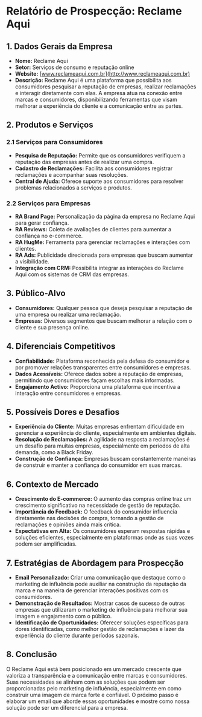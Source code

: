 # Relatório de Prospecção: Reclame Aqui

## 1. Dados Gerais da Empresa
- **Nome:** Reclame Aqui
- **Setor:** Serviços de consumo e reputação online
- **Website:** [www.reclameaqui.com.br](http://www.reclameaqui.com.br)
- **Descrição:** Reclame Aqui é uma plataforma que possibilita aos consumidores pesquisar a reputação de empresas, realizar reclamações e interagir diretamente com elas. A empresa atua na conexão entre marcas e consumidores, disponibilizando ferramentas que visam melhorar a experiência do cliente e a comunicação entre as partes.

## 2. Produtos e Serviços
### 2.1 Serviços para Consumidores
- **Pesquisa de Reputação:** Permite que os consumidores verifiquem a reputação das empresas antes de realizar uma compra.
- **Cadastro de Reclamações:** Facilita aos consumidores registrar reclamações e acompanhar suas resoluções.
- **Central de Ajuda:** Oferece suporte aos consumidores para resolver problemas relacionados a serviços e produtos.

### 2.2 Serviços para Empresas
- **RA Brand Page:** Personalização da página da empresa no Reclame Aqui para gerar confiança.
- **RA Reviews:** Coleta de avaliações de clientes para aumentar a confiança no e-commerce.
- **RA HugMe:** Ferramenta para gerenciar reclamações e interações com clientes.
- **RA Ads:** Publicidade direcionada para empresas que buscam aumentar a visibilidade.
- **Integração com CRM:** Possibilita integrar as interações do Reclame Aqui com os sistemas de CRM das empresas.

## 3. Público-Alvo
- **Consumidores:** Qualquer pessoa que deseja pesquisar a reputação de uma empresa ou realizar uma reclamação.
- **Empresas:** Diversos segmentos que buscam melhorar a relação com o cliente e sua presença online.

## 4. Diferenciais Competitivos
- **Confiabilidade:** Plataforma reconhecida pela defesa do consumidor e por promover relações transparentes entre consumidores e empresas.
- **Dados Acessíveis:** Oferece dados sobre a reputação de empresas, permitindo que consumidores façam escolhas mais informadas.
- **Engajamento Activo:** Proporciona uma plataforma que incentiva a interação entre consumidores e empresas.

## 5. Possíveis Dores e Desafios
- **Experiência do Cliente:** Muitas empresas enfrentam dificuldade em gerenciar a experiência do cliente, especialmente em ambientes digitais.
- **Resolução de Reclamações:** A agilidade na resposta a reclamações é um desafio para muitas empresas, especialmente em períodos de alta demanda, como a Black Friday.
- **Construção de Confiança:** Empresas buscam constantemente maneiras de construir e manter a confiança do consumidor em suas marcas.

## 6. Contexto de Mercado
- **Crescimento do E-commerce:** O aumento das compras online traz um crescimento significativo na necessidade de gestão de reputação.
- **Importância do Feedback:** O feedback do consumidor influencia diretamente nas decisões de compra, tornando a gestão de reclamações e opiniões ainda mais crítica.
- **Expectativas em Alta:** Os consumidores esperam respostas rápidas e soluções eficientes, especialmente em plataformas onde as suas vozes podem ser amplificadas.

## 7. Estratégias de Abordagem para Prospecção
- **Email Personalizado:** Criar uma comunicação que destaque como o marketing de influência pode auxiliar na construção da reputação da marca e na maneira de gerenciar interações positivas com os consumidores.
- **Demonstração de Resultados:** Mostrar casos de sucesso de outras empresas que utilizaram o marketing de influência para melhorar sua imagem e engajamento com o público.
- **Identificação de Oportunidades:** Oferecer soluções específicas para dores identificadas, como melhor gestão de reclamações e lazer da experiência do cliente durante períodos sazonais.

## 8. Conclusão
O Reclame Aqui está bem posicionado em um mercado crescente que valoriza a transparência e a comunicação entre marcas e consumidores. Suas necessidades se alinham com as soluções que podem ser proporcionadas pelo marketing de influência, especialmente em como construir uma imagem de marca forte e confiável. O próximo passo é elaborar um email que aborde essas oportunidades e mostre como nossa solução pode ser um diferencial para a empresa.
